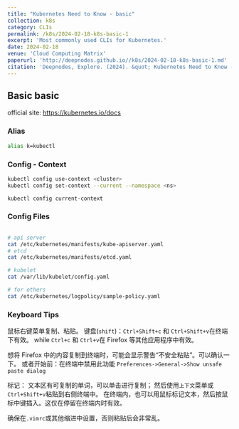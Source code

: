 ```yaml
---
title: "Kubernetes Need to Know - basic"
collection: k8s
category: CLIs
permalink: /k8s/2024-02-18-k8s-basic-1
excerpt: 'Most commonly used CLIs for Kubernetes.'
date: 2024-02-18
venue: 'Cloud Computing Matrix'
paperurl: 'http://deepnodes.github.io//k8s/2024-02-18-k8s-basic-1.md'
citation: 'Deepnodes, Explore. (2024). &quot; Kubernetes Need to Know - Alias.&quot; <i>Cloud Computing Matrix</i>. 1(3).'
---
```


## Basic basic

official site: https://kubernetes.io/docs

### Alias

```sh
alias k=kubectl

```

### Config - Context

```sh
kubectl config use-context <cluster>
kubectl config set-context --current --namespace <ns>

kubectl config current-context
```

### Config Files
```sh

# api server
cat /etc/kubernetes/manifests/kube-apiserver.yaml
# etcd
cat /etc/kubernetes/manifests/etcd.yaml 

# kubelet
cat /var/lib/kubelet/config.yaml 

# for others
cat /etc/kubernetes/logpolicy/sample-policy.yaml
```




### Keyboard Tips


鼠标右键菜单复制、粘贴。
键盘(`shift`)：`Ctrl+Shift+c` 和 `Ctrl+Shift+v`在终端下有效。
	while `Ctrl+c` 和 `Ctrl+v`在 Firefox 等其他应用程序中有效。

想将 Firefox 中的内容复制到终端时，可能会显示警告“不安全粘贴”。可以确认一下。
或者开始前：在终端中禁用此功能 `Preferences->General->Show unsafe paste dialog`

标记：
	文本区有可复制的单词，可以单击进行复制；
        然后使用`上下文`菜单或`Ctrl+Shift+v`粘贴到右侧终端中。
	在终端内，也可以用鼠标标记文本，然后按鼠标中键插入。这仅在停留在终端内时有效。




确保在`.vimrc`或其他缩进中设置，否则粘贴后会非常乱。
